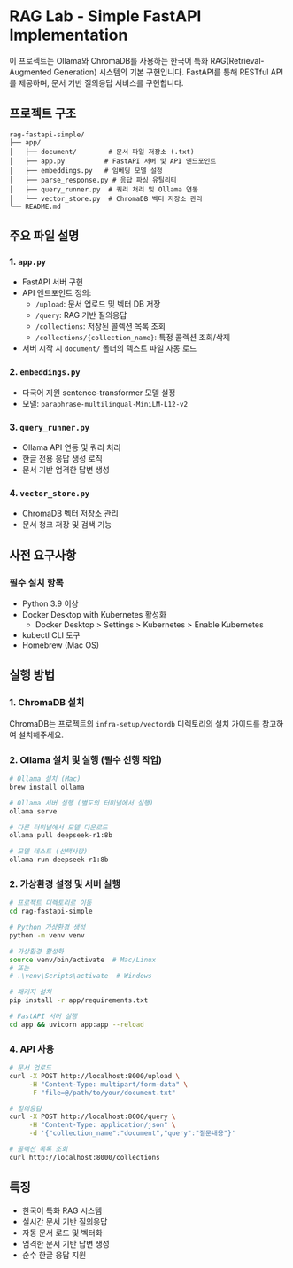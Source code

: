 # RAG Lab - Simple FastAPI Implementation

이 프로젝트는 Ollama와 ChromaDB를 사용하는 한국어 특화 RAG(Retrieval-Augmented Generation) 시스템의 기본 구현입니다. FastAPI를 통해 RESTful API를 제공하며, 문서 기반 질의응답 서비스를 구현합니다.

## 프로젝트 구조

```
rag-fastapi-simple/
├── app/
│   ├── document/        # 문서 파일 저장소 (.txt)
│   ├── app.py          # FastAPI 서버 및 API 엔드포인트
│   ├── embeddings.py   # 임베딩 모델 설정
│   ├── parse_response.py # 응답 파싱 유틸리티
│   ├── query_runner.py  # 쿼리 처리 및 Ollama 연동
│   └── vector_store.py  # ChromaDB 벡터 저장소 관리
└── README.md
```

## 주요 파일 설명

### 1. `app.py`
- FastAPI 서버 구현
- API 엔드포인트 정의:
  - `/upload`: 문서 업로드 및 벡터 DB 저장
  - `/query`: RAG 기반 질의응답
  - `/collections`: 저장된 콜렉션 목록 조회
  - `/collections/{collection_name}`: 특정 콜렉션 조회/삭제
- 서버 시작 시 `document/` 폴더의 텍스트 파일 자동 로드

### 2. `embeddings.py`
- 다국어 지원 sentence-transformer 모델 설정
- 모델: `paraphrase-multilingual-MiniLM-L12-v2`

### 3. `query_runner.py`
- Ollama API 연동 및 쿼리 처리
- 한글 전용 응답 생성 로직
- 문서 기반 엄격한 답변 생성

### 4. `vector_store.py`
- ChromaDB 벡터 저장소 관리
- 문서 청크 저장 및 검색 기능

## 사전 요구사항

### 필수 설치 항목
- Python 3.9 이상
- Docker Desktop with Kubernetes 활성화
  - Docker Desktop > Settings > Kubernetes > Enable Kubernetes
- kubectl CLI 도구
- Homebrew (Mac OS)


## 실행 방법

### 1. ChromaDB 설치

ChromaDB는 프로젝트의 `infra-setup/vectordb` 디렉토리의 설치 가이드를 참고하여 설치해주세요.

### 2. Ollama 설치 및 실행 (필수 선행 작업)
```bash
# Ollama 설치 (Mac)
brew install ollama

# Ollama 서버 실행 (별도의 터미널에서 실행)
ollama serve

# 다른 터미널에서 모델 다운로드
ollama pull deepseek-r1:8b

# 모델 테스트 (선택사항)
ollama run deepseek-r1:8b
```

### 2. 가상환경 설정 및 서버 실행
```bash
# 프로젝트 디렉토리로 이동
cd rag-fastapi-simple

# Python 가상환경 생성
python -m venv venv

# 가상환경 활성화
source venv/bin/activate  # Mac/Linux
# 또는
# .\venv\Scripts\activate  # Windows

# 패키지 설치
pip install -r app/requirements.txt

# FastAPI 서버 실행
cd app && uvicorn app:app --reload
```

### 4. API 사용
```bash
# 문서 업로드
curl -X POST http://localhost:8000/upload \
     -H "Content-Type: multipart/form-data" \
     -F "file=@/path/to/your/document.txt"

# 질의응답
curl -X POST http://localhost:8000/query \
     -H "Content-Type: application/json" \
     -d '{"collection_name":"document","query":"질문내용"}'

# 콜렉션 목록 조회
curl http://localhost:8000/collections
```

## 특징
- 한국어 특화 RAG 시스템
- 실시간 문서 기반 질의응답
- 자동 문서 로드 및 벡터화
- 엄격한 문서 기반 답변 생성
- 순수 한글 응답 지원

